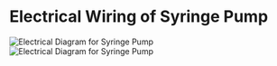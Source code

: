 # Electrical Wiring of Syringe Pump

![Electrical Diagram for Syringe Pump](/Syringe-Pump-Github-Project/syringe-pump-pics/electric-flow-chart.png)
![Electrical Diagram for Syringe Pump](/Syringe-Pump-Github-Project/syringe-pump-pics/electric-flow-chart.png)
